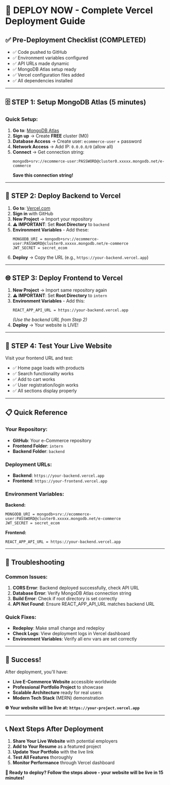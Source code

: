 # 🚀 DEPLOY NOW - Complete Vercel Deployment Guide

## ✅ Pre-Deployment Checklist (COMPLETED)
- ✅ Code pushed to GitHub
- ✅ Environment variables configured
- ✅ API URLs made dynamic
- ✅ MongoDB Atlas setup ready
- ✅ Vercel configuration files added
- ✅ All dependencies installed

---

## 🗄️ STEP 1: Setup MongoDB Atlas (5 minutes)

### Quick Setup:
1. **Go to**: [MongoDB Atlas](https://www.mongodb.com/atlas)
2. **Sign up** → Create **FREE** cluster (M0)
3. **Database Access** → Create user: `ecommerce-user` + password
4. **Network Access** → Add IP: `0.0.0.0/0` (allow all)
5. **Connect** → Get connection string:
   ```
   mongodb+srv://ecommerce-user:PASSWORD@cluster0.xxxxx.mongodb.net/e-commerce
   ```
   **Save this connection string!**

---

## 🚀 STEP 2: Deploy Backend to Vercel

1. **Go to**: [Vercel.com](https://vercel.com)
2. **Sign in** with GitHub
3. **New Project** → Import your repository
4. **⚠️ IMPORTANT**: Set **Root Directory** to `backend`
5. **Environment Variables** - Add these:
   ```
   MONGODB_URI = mongodb+srv://ecommerce-user:PASSWORD@cluster0.xxxxx.mongodb.net/e-commerce
   JWT_SECRET = secret_ecom
   ```
6. **Deploy** → Copy the URL (e.g., `https://your-backend.vercel.app`)

---

## 🌐 STEP 3: Deploy Frontend to Vercel

1. **New Project** → Import same repository again
2. **⚠️ IMPORTANT**: Set **Root Directory** to `intern`
3. **Environment Variables** - Add this:
   ```
   REACT_APP_API_URL = https://your-backend.vercel.app
   ```
   *(Use the backend URL from Step 2)*
4. **Deploy** → Your website is LIVE!

---

## 🎯 STEP 4: Test Your Live Website

Visit your frontend URL and test:
- ✅ Home page loads with products
- ✅ Search functionality works
- ✅ Add to cart works
- ✅ User registration/login works
- ✅ All sections display properly

---

## 📋 Quick Reference

### Your Repository:
- **GitHub**: Your e-Commerce repository
- **Frontend Folder**: `intern`
- **Backend Folder**: `backend`

### Deployment URLs:
- **Backend**: `https://your-backend.vercel.app`
- **Frontend**: `https://your-frontend.vercel.app`

### Environment Variables:
**Backend:**
```
MONGODB_URI = mongodb+srv://ecommerce-user:PASSWORD@cluster0.xxxxx.mongodb.net/e-commerce
JWT_SECRET = secret_ecom
```

**Frontend:**
```
REACT_APP_API_URL = https://your-backend.vercel.app
```

---

## 🐛 Troubleshooting

### Common Issues:
1. **CORS Error**: Backend deployed successfully, check API URL
2. **Database Error**: Verify MongoDB Atlas connection string
3. **Build Error**: Check if root directory is set correctly
4. **API Not Found**: Ensure REACT_APP_API_URL matches backend URL

### Quick Fixes:
- **Redeploy**: Make small change and redeploy
- **Check Logs**: View deployment logs in Vercel dashboard
- **Environment Variables**: Verify all env vars are set correctly

---

## 🎉 Success!

After deployment, you'll have:
- **Live E-Commerce Website** accessible worldwide
- **Professional Portfolio Project** to showcase
- **Scalable Architecture** ready for real users
- **Modern Tech Stack** (MERN) demonstration

**🌐 Your website will be live at: `https://your-project.vercel.app`**

---

## 📞 Next Steps After Deployment

1. **Share Your Live Website** with potential employers
2. **Add to Your Resume** as a featured project
3. **Update Your Portfolio** with the live link
4. **Test All Features** thoroughly
5. **Monitor Performance** through Vercel dashboard

**🚀 Ready to deploy? Follow the steps above - your website will be live in 15 minutes!**
